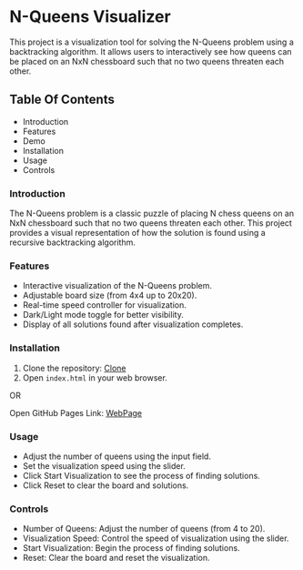 # N-Queens Visualizer

This project is a visualization tool for solving the N-Queens problem using a backtracking algorithm. It allows users to interactively see how queens can be placed on an NxN chessboard such that no two queens threaten each other.

## Table Of Contents
- Introduction
- Features
- Demo
- Installation
- Usage
- Controls

### Introduction
The N-Queens problem is a classic puzzle of placing N chess queens on an NxN chessboard such that no two queens threaten each other. This project provides a visual representation of how the solution is found using a recursive backtracking algorithm.

### Features
- Interactive visualization of the N-Queens problem.
- Adjustable board size (from 4x4 up to 20x20).
- Real-time speed controller for visualization.
- Dark/Light mode toggle for better visibility.
- Display of all solutions found after visualization completes.

### Installation
1. Clone the repository: [Clone](https://github.com/singh-pranjal-2004/N-Queen-Visualizer.git)
2. Open `index.html` in your web browser.

OR

Open GitHub Pages Link: [WebPage](https://singh-pranjal-2004.github.io/N-Queen-Visualizer/)

### Usage
- Adjust the number of queens using the input field.
- Set the visualization speed using the slider.
- Click Start Visualization to see the process of finding solutions.
- Click Reset to clear the board and solutions.

### Controls
- Number of Queens: Adjust the number of queens (from 4 to 20).
- Visualization Speed: Control the speed of visualization using the slider.
- Start Visualization: Begin the process of finding solutions.
- Reset: Clear the board and reset the visualization.

